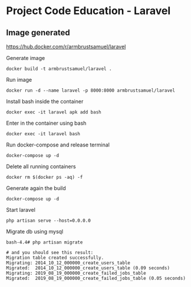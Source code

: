 # Project Code Education - Laravel 

## Image generated
https://hub.docker.com/r/armbrustsamuel/laravel


Generate image
```
docker build -t armbrustsamuel/laravel .
```

Run image
```
docker run -d --name laravel -p 8000:8000 armbrustsamuel/laravel
```

Install bash inside the container
```
docker exec -it laravel apk add bash
```

Enter in the container using bash 
```
docker exec -it laravel bash
```

Run docker-compose and release terminal
```
docker-compose up -d 
```

Delete all running containers 
```
docker rm $(docker ps -aq) -f
```

Generate again the build 
```
docker-compose up -d 
```

Start laravel 
```
php artisan serve --host=0.0.0.0
```

Migrate db using mysql
```
bash-4.4# php artisan migrate

# and you should see this result:
Migration table created successfully.
Migrating: 2014_10_12_000000_create_users_table
Migrated:  2014_10_12_000000_create_users_table (0.09 seconds)
Migrating: 2019_08_19_000000_create_failed_jobs_table
Migrated:  2019_08_19_000000_create_failed_jobs_table (0.05 seconds)
```
